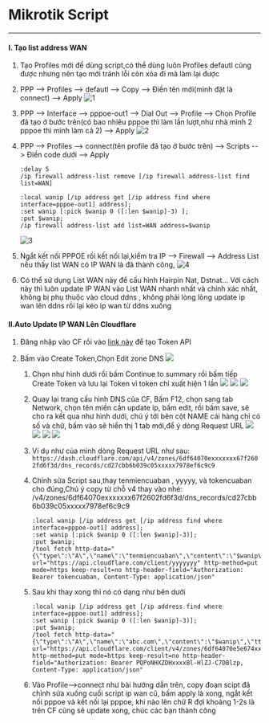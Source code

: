 # Mikrotik Script

------

#### I. Tạo list address WAN

1. Tạo Profiles mới để dùng script,có thể dùng luôn Profiles defautl cũng được nhưng nên tạo mới tránh lỗi còn xóa đi mà làm lại được

2. PPP --> Profiles --> defautl --> Copy --> Điền tên mới(mình đặt là connect) --> Apply
   ![1](img/1.png)

3. PPP --> Interface --> pppoe-out1 --> Dial Out --> Profile --> Chọn Profile đã tạo ở bước trên(có bao nhiêu pppoe thì làm lần lượt,như nhà mình 2 pppoe thì mình làm cả 2) --> Apply
   ![2](img/2.png)

4. PPP --> Profiles --> connect(tên profile đã tạo ở bước trên) --> Scripts --> Điền code dưới --> Apply

   ```Code
   :delay 5
   /ip firewall address-list remove [/ip firewall address-list find list=WAN]
   
   :local wanip [/ip address get [/ip address find where interface=pppoe-out1] address];
   :set wanip [:pick $wanip 0 ([:len $wanip]-3) ];
   :put $wanip;
   /ip firewall address-list add list=WAN address=$wanip
   ```

   ![3](img/3.png)

5. Ngắt kết nối PPPOE rồi kết nối lại,kiểm tra IP --> Firewall --> Address List 
   nếu thấy list WAN có IP WAN là đã thành công,
   ![4](img/4.png)

6. Có thể sử dụng List WAN này để cấu hình Hairpin Nat, Dstnat...
   Với cách này thì luôn update IP WAN vào List WAN nhanh nhất và chính xác nhất, không bị phụ thuộc vào cloud ddns , không phải lòng lòng update ip wan lên ddns rồi lại kéo ip wan từ ddns xuống



#### II.Auto Update IP WAN Lên Cloudflare

1. Đăng nhập vào CF rồi vào [link này](https://dash.cloudflare.com/profile/api-tokens) để tạo Token API

2. Bấm vào Create Token,Chọn Edit zone DNS 
   ![](img/5.png)

   1. Chọn như hình dưới rồi bấm Continue to summary rồi bấm tiếp Create Token và lưu lại Token vì token chỉ xuất hiện 1 lần
      ![](img/6.png)
      ![](img/7.png)
      ![](img/8.png)

   2. Quay lại trang cấu hình DNS của CF, Bấm F12, chọn sang tab Network, chọn tên miền cần update ip, bấm edit, rồi bấm save, sẽ cho ra kết qua như hình dưới, chú ý tới bên cột NAME cái hàng chỉ có số và chữ, bấm vào sẽ hiển thị 1 tab mới,để ý dòng Request URL
       ![](img/9.png)
      ![](img/10.png)
      ![](img/11.png)
      ![](img/12.png)

   3. Ví dụ như của mình dòng Request URL như sau:
      `https://dash.cloudflare.com/api/v4/zones/6df64070exxxxxxx67f2602fd6f3d/dns_records/cd27cbb6b039c05xxxxx7978ef6c9c9`

   4. Chỉnh sửa Script sau,thay tenmiencuaban , yyyyy, và tokencuaban cho đúng,Chú ý copy từ chỗ v4 thay vào nhé: /v4/zones/6df64070exxxxxxx67f2602fd6f3d/dns_records/cd27cbb6b039c05xxxxx7978ef6c9c9

      ```
      :local wanip [/ip address get [/ip address find where interface=pppoe-out1] address];
      :set wanip [:pick $wanip 0 ([:len $wanip]-3)];
      :put $wanip;
      /tool fetch http-data="{\"type\":\"A\",\"name\":\"tenmiencuaban\",\"content\":\"$wanip\",\"ttl\":60,\"proxied\":false}" url="https://api.cloudflare.com/client/yyyyyyy" http-method=put mode=https keep-result=no http-header-field="Authorization: Bearer tokencuaban, Content-Type: application/json"
      ```

   5. Sau khi thay xong thì nó có dạng như bên dưới

      ```
      :local wanip [/ip address get [/ip address find where interface=pppoe-out1] address];
      :set wanip [:pick $wanip 0 ([:len $wanip]-3)];
      :put $wanip;
      /tool fetch http-data="{\"type\":\"A\",\"name\":\"abc.com\",\"content\":\"$wanip\",\"ttl\":60,\"proxied\":false}" url="https://api.cloudflare.com/client/v4/zones/6df64070e5e674xxxx2602fd6f3d/dns_records/cd27cbb6b039xxxx7978ef6c9c9" http-method=put mode=https keep-result=no http-header-field="Authorization: Bearer PQPoNHXZDHxxxxBl-HlZJ-C7DBlzp, Content-Type: application/json"
      
      ```

   6. Vào Profile-->connect như bài hướng dẫn trên, copy đoạn scipt đã chỉnh sửa xuống cuối script ip wan cũ, bấm apply là xong, ngắt kết nối pppoe và kết nối lại pppoe, khi nào lên chữ R đợi khoảng 1-2s là trên CF cũng sẽ update xong, chúc các bạn thành công

